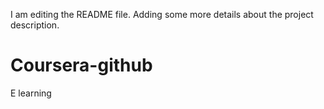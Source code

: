 I am editing the README file. Adding some more details about the project description.
# Coursera-github
E learning
